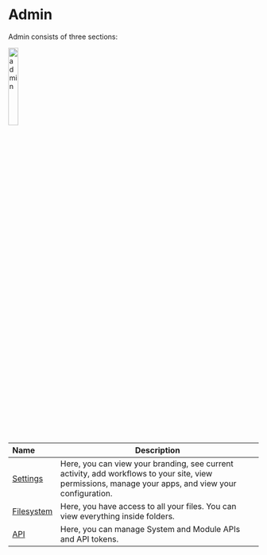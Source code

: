 # Admin

Admin consists of three sections:

<img src="../../../images/admin.jpg" alt="admin" style="width: 20%; display: block"></a>

**Name** | **Description** 
:--- | ---
<a href="/admin/settings/">Settings</a> | Here, you can view your branding, see current activity, add workflows to your site, view permissions, manage your apps, and view your configuration.
<a href="/admin/filesystem/">Filesystem</a> | Here, you have access to all your files. You can view everything inside folders.
<a href="/admin/api/">API</a> | Here, you can manage System and Module APIs and API tokens.

